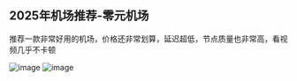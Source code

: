 ## **2025年机场推荐**-零元机场

推荐一款非常好用的机场，价格还非常划算，延迟超低，节点质量也非常高，看视频几乎不卡顿

![image](https://img.xxxh.de/1749117572577.png)
![image](https://img.xxxh.de/1749117780615.png)
